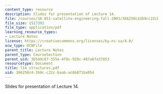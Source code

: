 ```yaml
---
content_type: resource
description: Slides for presentation of Lecture 14.
file: /courses/16-851-satellite-engineering-fall-2003/366250c43b9cc22cbaabac6b071ba954_l14_structures.pdf
file_size: 1517392
file_type: application/pdf
learning_resource_types:
- Lecture Notes
license: https://creativecommons.org/licenses/by-nc-sa/4.0/
ocw_type: OCWFile
parent_title: Lecture Notes
parent_type: CourseSection
parent_uid: 3b549c67-355e-4f8c-928c-487a6fa37853
resourcetype: Document
title: l14_structures.pdf
uid: 366250c4-3b9c-c22c-baab-ac6b071ba954
---
```

Slides for presentation of Lecture 14.